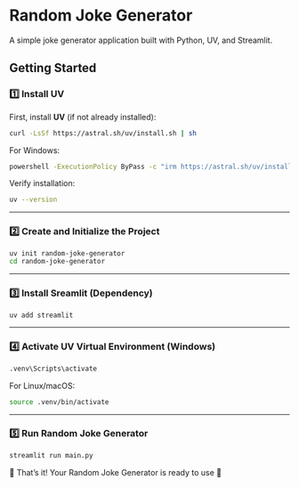 # Random Joke Generator

A simple joke generator application built with Python, UV, and Streamlit.

## Getting Started

### 1️⃣ Install UV

First, install **UV** (if not already installed):

```sh
curl -LsSf https://astral.sh/uv/install.sh | sh
```

For Windows:

```sh
powershell -ExecutionPolicy ByPass -c "irm https://astral.sh/uv/install.ps1 | iex"
```

Verify installation:

```sh
uv --version
```

---

### 2️⃣ Create and Initialize the Project

```sh
uv init random-joke-generator
cd random-joke-generator
```

---

### 3️⃣ Install Sreamlit (Dependency)

```sh
uv add streamlit
```

---

### 4️⃣ Activate UV Virtual Environment (Windows)

```sh
.venv\Scripts\activate
```

For Linux/macOS:

```sh
source .venv/bin/activate
```

---

### 5️⃣ Run Random Joke Generator

```sh
streamlit run main.py
```

🎉 That’s it! Your Random Joke Generator is ready to use 🚀
